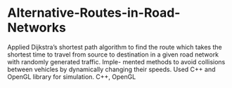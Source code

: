 # Alternative-Routes-in-Road-Networks
Applied Dijkstra’s shortest path algorithm to find the route which takes the shortest time to travel from source to destination in a given road network with randomly generated traffic. Imple- mented methods to avoid collisions between vehicles by dynamically changing their speeds. Used C++ and OpenGL library for simulation. C++, OpenGL
